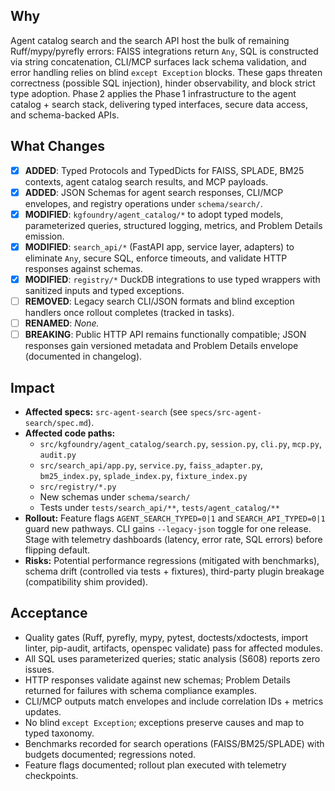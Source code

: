 ## Why
Agent catalog search and the search API host the bulk of remaining Ruff/mypy/pyrefly errors: FAISS integrations return `Any`, SQL is constructed via string concatenation, CLI/MCP surfaces lack schema validation, and error handling relies on blind `except Exception` blocks. These gaps threaten correctness (possible SQL injection), hinder observability, and block strict type adoption. Phase 2 applies the Phase 1 infrastructure to the agent catalog + search stack, delivering typed interfaces, secure data access, and schema-backed APIs.

## What Changes
- [x] **ADDED**: Typed Protocols and TypedDicts for FAISS, SPLADE, BM25 contexts, agent catalog search results, and MCP payloads.
- [x] **ADDED**: JSON Schemas for agent search responses, CLI/MCP envelopes, and registry operations under `schema/search/`.
- [x] **MODIFIED**: `kgfoundry/agent_catalog/*` to adopt typed models, parameterized queries, structured logging, metrics, and Problem Details emission.
- [x] **MODIFIED**: `search_api/*` (FastAPI app, service layer, adapters) to eliminate `Any`, secure SQL, enforce timeouts, and validate HTTP responses against schemas.
- [x] **MODIFIED**: `registry/*` DuckDB integrations to use typed wrappers with sanitized inputs and typed exceptions.
- [ ] **REMOVED**: Legacy search CLI/JSON formats and blind exception handlers once rollout completes (tracked in tasks).
- [ ] **RENAMED**: _None._
- [ ] **BREAKING**: Public HTTP API remains functionally compatible; JSON responses gain versioned metadata and Problem Details envelope (documented in changelog).

## Impact
- **Affected specs:** `src-agent-search` (see `specs/src-agent-search/spec.md`).
- **Affected code paths:**
  - `src/kgfoundry/agent_catalog/search.py`, `session.py`, `cli.py`, `mcp.py`, `audit.py`
  - `src/search_api/app.py`, `service.py`, `faiss_adapter.py`, `bm25_index.py`, `splade_index.py`, `fixture_index.py`
  - `src/registry/*.py`
  - New schemas under `schema/search/`
  - Tests under `tests/search_api/**`, `tests/agent_catalog/**`
- **Rollout:** Feature flags `AGENT_SEARCH_TYPED=0|1` and `SEARCH_API_TYPED=0|1` guard new pathways. CLI gains `--legacy-json` toggle for one release. Stage with telemetry dashboards (latency, error rate, SQL errors) before flipping default.
- **Risks:** Potential performance regressions (mitigated with benchmarks), schema drift (controlled via tests + fixtures), third-party plugin breakage (compatibility shim provided).

## Acceptance
- Quality gates (Ruff, pyrefly, mypy, pytest, doctests/xdoctests, import linter, pip-audit, artifacts, openspec validate) pass for affected modules.
- All SQL uses parameterized queries; static analysis (S608) reports zero issues.
- HTTP responses validate against new schemas; Problem Details returned for failures with schema compliance examples.
- CLI/MCP outputs match envelopes and include correlation IDs + metrics updates.
- No blind `except Exception`; exceptions preserve causes and map to typed taxonomy.
- Benchmarks recorded for search operations (FAISS/BM25/SPLADE) with budgets documented; regressions noted.
- Feature flags documented; rollout plan executed with telemetry checkpoints.

